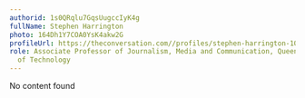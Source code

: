 ```yaml
---
authorid: 1s0QRqlu7GqsUugccIyK4g
fullName: Stephen Harrington
photo: 164Dh1Y7COA0YsK4akw2G
profileUrl: https://theconversation.com//profiles/stephen-harrington-105973
role: Associate Professor of Journalism, Media and Communication, Queensland University
  of Technology
---
```

No content found